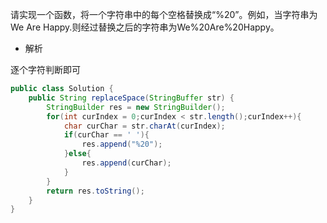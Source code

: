 请实现一个函数，将一个字符串中的每个空格替换成“%20”。例如，当字符串为We Are Happy.则经过替换之后的字符串为We%20Are%20Happy。

- 解析

逐个字符判断即可
```java
public class Solution {
    public String replaceSpace(StringBuffer str) {
        StringBuilder res = new StringBuilder();
        for(int curIndex = 0;curIndex < str.length();curIndex++){
            char curChar = str.charAt(curIndex);
            if(curChar == ' '){
                res.append("%20");
            }else{
                res.append(curChar);
            }
        }
        return res.toString();
    }
}
```
